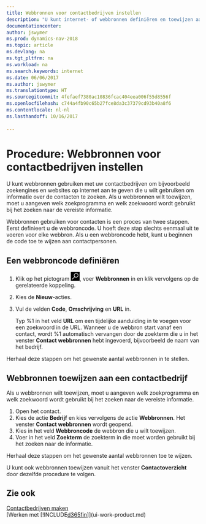 ```yaml
---
title: Webbronnen voor contactbedrijven instellen
description: "U kunt internet- of webbronnen definiëren en toewijzen aan een contactbedrijf om te helpen aangeven hoe u informatie wilt zoeken over uw contacten."
documentationcenter: 
author: jswymer
ms.prod: dynamics-nav-2018
ms.topic: article
ms.devlang: na
ms.tgt_pltfrm: na
ms.workload: na
ms.search.keywords: internet
ms.date: 06/06/2017
ms.author: jswymer
ms.translationtype: HT
ms.sourcegitcommit: 4fefaef7380ac10836fcac404eea006f55d8556f
ms.openlocfilehash: c744a4fb90c65b27fce8da3c37379cd93b40a8f6
ms.contentlocale: nl-nl
ms.lasthandoff: 10/16/2017

---
```

# <a name="how-to-set-up-web-sources-for-contact-companies"></a>Procedure: Webbronnen voor contactbedrijven instellen
U kunt webbronnen gebruiken met uw contactbedrijven om bijvoorbeeld zoekengines en websites op internet aan te geven die u wilt gebruiken om informatie over de contacten te zoeken. Als u webbronnen wilt toewijzen, moet u aangeven welk zoekprogramma en welk zoekwoord wordt gebruikt bij het zoeken naar de vereiste informatie.

Webbronnen gebruiken voor contacten is een proces van twee stappen. Eerst definieert u de webbroncode. U hoeft deze stap slechts eenmaal uit te voeren voor elke webbron. Als u een webbroncode hebt, kunt u beginnen de code toe te wijzen aan contactpersonen.

## <a name="to-define-a-web-source-code"></a>Een webbroncode definiëren
1. Klik op het pictogram ![Zoeken naar pagina of rapport](media/ui-search/search_small.png "pictogram Zoeken naar pagina of rapport"), voer **Webbronnen** in en klik vervolgens op de gerelateerde koppeling.
2. Kies de **Nieuw**-acties.
3. Vul de velden **Code**, **Omschrijving** en **URL** in.

    Typ %1 in het veld **URL** om een tijdelijke aanduiding in te voegen voor een zoekwoord in de URL. Wanneer u de webbron start vanaf een contact, wordt %1 automatisch vervangen door de zoekterm die u in het venster **Contact webbronnen** hebt ingevoerd, bijvoorbeeld de naam van het bedrijf.

Herhaal deze stappen om het gewenste aantal webbronnen in te stellen.

## <a name="to-assign-web-sources-to-a-contact-company"></a>Webbronnen toewijzen aan een contactbedrijf
Als u webbronnen wilt toewijzen, moet u aangeven welk zoekprogramma en welk zoekwoord wordt gebruikt bij het zoeken naar de vereiste informatie.

1. Open het contact.
2. Kies de actie **Bedrijf** en kies vervolgens de actie **Webbronnen**. Het venster **Contact webbronnen** wordt geopend.
3. Kies in het veld **Webbroncode** de webbron die u wilt toewijzen.
4. Voer in het veld **Zoekterm** de zoekterm in die moet worden gebruikt bij het zoeken naar de informatie.

Herhaal deze stappen om het gewenste aantal webbronnen toe te wijzen.

U kunt ook webbronnen toewijzen vanuit het venster **Contactoverzicht** door dezelfde procedure te volgen.

## <a name="see-also"></a>Zie ook
[Contactbedrijven maken](marketing-create-contact-companies.md)  
[Werken met [!INCLUDE[d365fin](includes/d365fin_md.md)]](ui-work-product.md)

